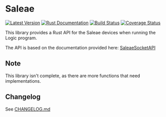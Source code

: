 # Saleae
[![Latest Version](https://img.shields.io/crates/v/saleae.svg)](https://crates.io/crates/saleae)
[![Rust Documentation](https://docs.rs/saleae/badge.svg)](https://docs.rs/saleae)
[![Build Status](https://travis-ci.org/wcampbell0x2a/rust-saleae.svg?branch=dev)](https://travis-ci.org/wcampbell0x2a/rust-saleae)
[![Coverage Status](https://coveralls.io/repos/github/wcampbell0x2a/rust-saleae/badge.svg?branch=dev)](https://coveralls.io/github/wcampbell0x2a/rust-saleae?branch=dev)

This library provides a Rust API for the Saleae devices when running the Logic
program.

The API is based on the documentation provided here: [SaleaeSocketAPI](https://github.com/saleae/SaleaeSocketApi)

## Note
This library isn't complete, as there are more functions that need implementations.

## Changelog

See [CHANGELOG.md](https://github.com/wcampbell0x2a/saleae-rs/blob/master/CHANGELOG.md)
